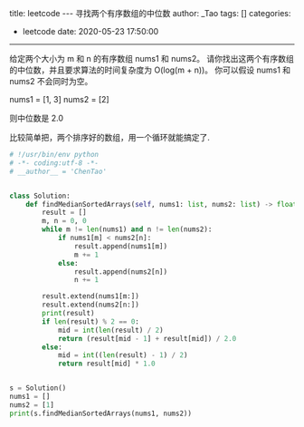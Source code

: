 title: leetcode --- 寻找两个有序数组的中位数
author: _Tao
tags: []
categories:
  - leetcode
date: 2020-05-23 17:50:00
---
给定两个大小为 m 和 n 的有序数组 nums1 和 nums2。
请你找出这两个有序数组的中位数，并且要求算法的时间复杂度为 O(log(m + n))。
你可以假设 nums1 和 nums2 不会同时为空。

nums1 = [1, 3] 
nums2 = [2]

则中位数是 2.0

<!-- more -->

比较简单把，两个排序好的数组，用一个循环就能搞定了.

```python
# !/usr/bin/env python
# -*- coding:utf-8 -*-
# __author__ = 'ChenTao'


class Solution:
    def findMedianSortedArrays(self, nums1: list, nums2: list) -> float:
        result = []
        m, n = 0, 0
        while m != len(nums1) and n != len(nums2):
            if nums1[m] < nums2[n]:
                result.append(nums1[m])
                m += 1
            else:
                result.append(nums2[n])
                n += 1

        result.extend(nums1[m:])
        result.extend(nums2[n:])
        print(result)
        if len(result) % 2 == 0:
            mid = int(len(result) / 2)
            return (result[mid - 1] + result[mid]) / 2.0
        else:
            mid = int((len(result) - 1) / 2)
            return result[mid] * 1.0


s = Solution()
nums1 = []
nums2 = [1]
print(s.findMedianSortedArrays(nums1, nums2))
```